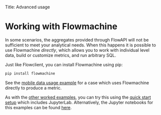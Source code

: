 Title: Advanced usage

# Working with Flowmachine

In some scenarios, the aggregates provided through FlowAPI will not be sufficient to meet your analytical needs. When this happens it is possible to use Flowmachine _directly_, which allows you to work with individual level data, build or customize metrics, and run arbitrary SQL.

Just like Flowclient, you can install Flowmachine using pip:

```bash
pip install flowmachine
```

See the [mobile data usage example](worked_examples/mobile-data-usage.ipynb) for a case which uses Flowmachine directly to produce a metric.

As with the [other worked examples](../worked_examples), you can try this using the [quick start setup](../../../install.md#quickinstall) which includes JupyterLab. Alternatively, the Jupyter notebooks for this examples can be found [here](https://github.com/Flowminder/FlowKit/tree/master/docs/source/analyst/advanced_usage/worked_examples/).